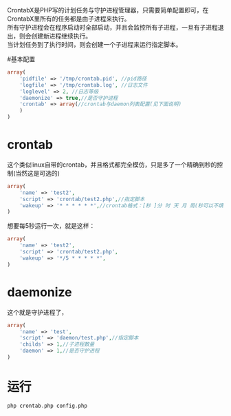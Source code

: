 CrontabX是PHP写的计划任务与守护进程管理器，只需要简单配置即可，在CrontabX里所有的任务都是由子进程来执行。   
所有守护进程会在程序启动时全部启动，并且会监控所有子进程，一旦有子进程退出，则会创建新进程继续执行。   
当计划任务到了执行时间，则会创建一个子进程来运行指定脚本。 

#基本配置
```php
array(
	'pidfile' => '/tmp/crontab.pid', //pid路径
	'logfile' => '/tmp/crontab.log', //日志文件
	'loglevel' => 2, //日志等级
	'daemonize' => true,//是否守护进程
	'crontab' => array(//crontab与daemon列表配置(见下面说明)
	)
)
```

# crontab
这个类似linux自带的crontab，并且格式都完全模仿，只是多了一个精确到秒的控制(当然这是可选的)  
```php
array(
	'name' => 'test2',
	'script' => 'crontab/test2.php',//指定脚本
	'wakeup' => '* * * * * *',//crontab格式：[秒 ]分 时 天 月 周(秒可以不填)
)
```

想要每5秒运行一次，就是这样：
```php
array(
	'name' => 'test2',
	'script' => 'crontab/test2.php',
	'wakeup' => '*/5 * * * * *',
)
```
# daemonize
这个就是守护进程了， 
```php
array(
	'name' => 'test',
	'script' => 'daemon/test.php',//指定脚本
	'childs' => 1,//子进程数量
	'daemon' => 1,//是否守护进程
)
```

# 运行
```php
php crontab.php config.php
```
